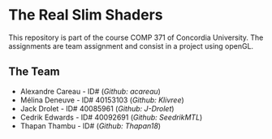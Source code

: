 # **The Real Slim Shaders**

This repository is part of the course COMP 371 of Concordia University.
The assignments are team assignment and consist in a project using openGL.

## **The Team**

- Alexandre Careau - ID#  (_Github: acareau_)
- Mélina Deneuve - ID# 40153103 (_Github: Klivree_)
- Jack Drolet - ID# 40085961 (_Github: J-Drolet_)
- Cedrik Edwards - ID# 40092691  (_Github: SeedrikMTL_)
- Thapan Thambu - ID#  (_Github: Thapan18_)
